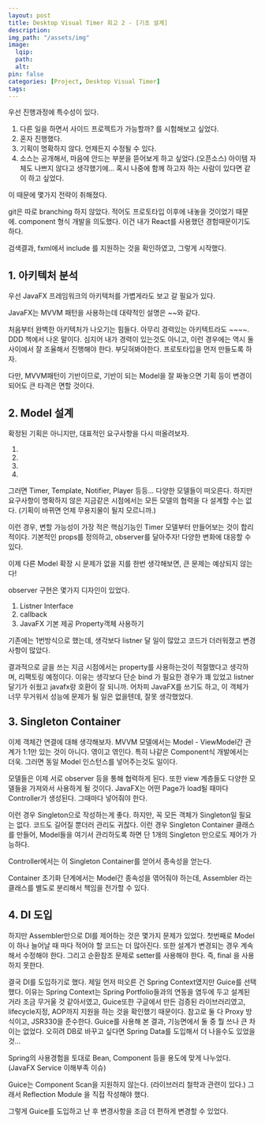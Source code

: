 ```yaml
---
layout: post
title: Desktop Visual Timer 회고 2 - [기초 설계]
description:
img_path: "/assets/img"
image:
  lqip:
  path:
  alt:
pin: false
categories: [Project, Desktop Visual Timer]
tags:
---
```


우선 진행과정에 특수성이 있다.

1. 다른 일을 하면서 사이드 프로젝트가 가능할까? 를 시험해보고 싶었다.
2. 혼자 진행했다.
3. 기획이 명확하지 않다. 언제든지 수정될 수 있다.
4. 소스는 공개해서, 마음에 안드는 부분을 뜯어보게 하고 싶었다.(오픈소스) 아이템 자체도 나쁘지 않다고 생각했기에... 혹시 나중에 함께 하고자 하는 사람이 있다면 같이 하고 싶었다.

이 때문에 몇가지 전략이 취해졌다.

git은 따로 branching 하지 않았다. 적어도 프로토타입 이후에 내놓을 것이었기 때문에.
component 형식 개발을 의도했다. 이건 내가 React를 사용했던 경험때문이기도 하다.

검색결과, fxml에서 include 를 지원하는 것을 확인하였고, 그렇게 시작했다.

## 1. 아키텍처 분석

우선 JavaFX 프레임워크의 아키텍처를 가볍게라도 보고 갈 필요가 있다.

JavaFX는 MVVM 패턴을 사용하는데 대략적인 설명은 ~~와 같다.

처음부터 완벽한 아키텍처가 나오기는 힘들다.
아무리 경력있는 아키텍트라도 ~~~~. DDD 책에서 나온 말이다.
심지어 내가 경력이 있는것도 아니고, 이런 경우에는 역시 둘 사이에서 잘 조율해서 진행해야 한다. 부딧혀봐야한다.
프로토타입을 먼저 만들도록 하자.

다만, MVVM패턴이 기반이므로, 기반이 되는 Model을 잘 짜놓으면 기획 등이 변경이 되어도 큰 타격은 면할 것이다.

## 2. Model 설계

확정된 기획은 아니지만, 대표적인 요구사항을 다시 떠올려보자.

1.
2.
3.
4.

그러면 Timer, Template, Notifier, Player 등등... 다양한 모델들이 떠오른다.
하지만 요구사항이 명확하지 않은 지금같은 시점에서는 모든 모델의 협력을 다 설계할 수는 없다. (기획이 바뀌면 언제 무용지물이 될지 모르니까.)

이런 경우, 변할 가능성이 가장 적은 핵심기능인 Timer 모델부터 만들어보는 것이 합리적이다.
기본적인 props를 정의하고, observer를 달아주자! 다양한 변화에 대응할 수 있다.

이제 다른 Model 확장 시 문제가 없을 지를 한번 생각해보면, 큰 문제는 예상되지 않는다!

observer 구현은 몇가지 디자인이 있었다.

1. Listner Interface
2. callback
3. JavaFX 기본 제공 Property객체 사용하기

기존에는 1번방식으로 했는데,
생각보다 listner 달 일이 많았고
코드가 더러워졌고
변경사항이 많았다.

결과적으로 글을 쓰는 지금 시점에서는 property를 사용하는것이 적절했다고 생각하며, 리팩토링 예정이다.
이유는 생각보다 단순 bind 가 필요한 경우가 꽤 있었고
listner 달기가 쉬웠고
javafx랑 호환이 잘 되니까. 어차피 JavaFX를 쓰기도 하고, 이 객체가 너무 무거워서 성능에 문제가 될 일은 없을텐데, 잘못 생각했었다.

## 3. Singleton Container

이제 객체간 연결에 대해 생각해보자.
MVVM 모델에서는 Model - ViewModel간 관계가 1:1만 있는 것이 아니다. 엮이고 엮인다. 특히 나같은 Component식 개발에서는 더욱.
그러면 동일 Model 인스턴스를 넣어주는것도 일이다.

모델들은 이제 서로 observer 등을 통해 협력하게 된다.
또한 view 계층들도 다양한 모델들을 가져와서 사용하게 될 것이다.
JavaFX는 어떤 Page가 load될 때마다 Controller가 생성된다. 그때마다 넣어줘야 한다.

이런 경우 Singleton으로 작성하는게 좋다.
하지만, 꼭 모든 객체가 Singleton일 필요는 없다. 코드도 길어질 뿐더러 관리도 귀찮다.
이런 경우 Singleton Container 클래스를 만들어, Model들을 여기서 관리하도록 하면 단 1개의 Singleton 만으로도 제어가 가능하다.

Controller에서는 이 Singleton Container를 얻어서 종속성을 얻는다.

Container 초기화 단계에서는 Model간 종속성을 엮어줘야 하는데, Assembler 라는 클래스를 별도로 분리해서 책임을 전가할 수 있다.

## 4. DI 도입

하지만 Assembler만으로 DI를 제어하는 것은 몇가지 문제가 있었다.
첫번째로 Model이 하나 늘어날 때 마다 적어야 할 코드는 더 많아진다.
또한 설계가 변경되는 경우 계속해서 수정해야 한다.
그리고 순환참조 문제로 setter를 사용해야 한다. 즉, final 을 사용하지 못한다.

결국 DI를 도입하기로 했다. 제일 먼저 떠오른 건 Spring Context였지만 Guice를 선택했다.
이유는 Spring Context는 Spring Portfolio들과의 연동을 염두에 두고 설계된 거라 조금 무거울 것 같아서였고,
Guice또한 구글에서 만든 검증된 라이브러리였고, lifecycle지정, AOP까지 지원을 하는 것을 확인했기 때문이다.
참고로 둘 다 Proxy 방식이고, JSR330을 준수한다.
Guice를 사용해 본 결과, 기능면에서 둘 중 뭘 쓰나 큰 차이는 없었다.
오히려 DB로 바꾸고 싶다면 Spring Data를 도입해서 더 나을수도 있었을 것...

Spring의 사용경험을 토대로 Bean, Component 등을 용도에 맞게 나누었다. (JavaFX Service 이해부족 이슈)

Guice는 Component Scan을 지원하지 않는다. (라이브러리 철학과 관련이 있다.) 그래서 Reflection Module 을 직접 작성해야 했다.

그렇게 Guice를 도입하고 난 후 변경사항을 조금 더 편하게 변경할 수 있었다.
